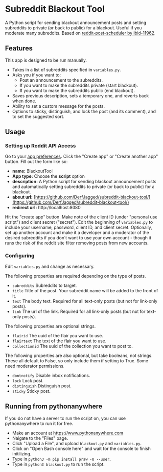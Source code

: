 # Subreddit Blackout Tool
A Python script for sending blackout announcement posts and setting subreddits to private (or back to public) for a blackout. Useful if you moderate many subreddits.
Based on [reddit-post-scheduler by ibid-11962](https://github.com/ibid-11962/reddit-post-scheduler).

## Features
This app is designed to be run manually. 

- Takes in a list of subreddits specified in `variables.py`.
- Asks you if you want to:
    - Post an announcement to the subreddits.
    - If you want to make the subreddits private (start blackout).
    - If you want to make the subreddits public (end blackout).
- Saves previous description, sets a temporary one, and reverts back when done.
- Ability to set a custom message for the posts.
- Options to sticky, distinguish, and lock the post (and its comment), and to set the suggested sort.

## Usage

### Setting up Reddit API Access

Go to your [app preferences](https://www.reddit.com/prefs/apps). Click the "Create app" or "Create another app" button. Fill out the form like so:

- **name:** BlackoutTool
- **App type:** Choose the **script** option
- **description:** A Python script for sending blackout announcement posts and automatically setting subreddits to private (or back to public) for a blackout.
- **about url:** [https://github.com/DerfJagged/subreddit-blackout-tool/](https://github.com/DerfJagged/subreddit-blackout-tool/)
- **redirect url:** http://localhost:8080

Hit the "create app" button. Make note of the client ID (under "personal use script") and client secret ("secret").
Edit the beginning of `variables.py` to include your username, password, client ID, and client secret. Optionally, set up another account and make it a developer and a moderator of the desired subreddits if you don't want to use your own account - though it runs the risk of the reddit site filter removing posts from new accounts.

### Configuring

Edit `variables.py` and change as necessary.

The following properties are required depending on the type of posts.

- `subreddits` Subreddits to target.
- `title` Title of the post. Your subreddit name will be added to the front of it.
- `text` The body text. Required for all text-only posts (but not for link-only posts).
- `link` The url of the link. Required for all link-only posts (but not for text-only posts).

The following properties are optional strings.

- `flairid` The uuid of the flair you want to use.
- `flairtext` The text of the flair you want to use.
- `collectionid` The uuid of the collection you want to post to.

The following properties are also optional, but take booleans, not strings. These all default to False, so only include them if setting to True. Some need moderator permissions. 

- `dontnotify` Disable inbox notifications.
- `lock`  Lock post.
- `distinguish` Distinguish post.
- `sticky` Sticky post.

## Running from pythonanywhere

If you do not have a server to run the script on, you can use pythonanywhere to run it for free.

- Make an account at https://www.pythonanywhere.com
- Naigate to the "Files" page.
- Click "Upload a File", and upload `blackout.py` and `variables.py`.
- Click on "Open Bash console here" and wait for the console to finish initilizing.
- Type in `python3 -m pip install praw -U --user`.
- Type in `python3 blackout.py` to run the script.
